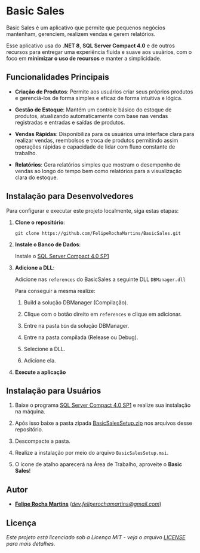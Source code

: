 # Basic Sales

Basic Sales é um aplicativo que permite que pequenos negócios mantenham, gerenciem, realizem vendas e gerem relatórios.

Esse aplicativo usa do **.NET 8**, **SQL Server Compact 4.0** e de outros recursos para entregar uma experiência fluida e suave aos usuários, com o foco em **minimizar o uso de recursos** e manter a simplicidade. 

## Funcionalidades Principais

- **Criação de Produtos**: Permite aos usuários criar seus próprios produtos e gerenciá-los de forma simples e eficaz de forma intuitiva e lógica.
  
- **Gestão de Estoque**: Mantém um controle básico do estoque de produtos, atualizando automaticamente com base nas vendas registradas e entradas e saídas de produtos.

- **Vendas Rápidas**: Disponibiliza para os usuários uma interface clara para realizar vendas, reembolsos e troca de produtos permitindo assim operações rápidas e capacidade de lidar com fluxo constante de trabalho.

- **Relatórios**: Gera relatórios simples que mostram o desempenho de vendas ao longo do tempo bem como relatórios para a visualização clara do estoque.

## Instalação para Desenvolvedores

Para configurar e executar este projeto localmente, siga estas etapas:

1. **Clone o repositório**:

   ```
   git clone https://github.com/FelipeRochaMartins/BasicSales.git
   ```

2. **Instale o Banco de Dados**:

   Instale o [SQL Server Compact 4.0 SP1](https://www.microsoft.com/pt-br/download/details.aspx?id=30709)

   
3. **Adicione a DLL**:
  
   Adicione nas ```references``` do BasicSales a seguinte DLL ```DBManager.dll```

   Para conseguir a mesma realize:

   1. Build a solução DBManager (Compilação).

   2. Clique com o botão direito em ```references``` e clique em adicionar.

   3. Entre na pasta ```bin``` da solução DBManager.

   4. Entre na pasta compilada (Release ou Debug).

   5. Selecione a DLL.

   6. Adicione ela.

4. **Execute a aplicação**



## Instalação para Usuários

1. Baixe o programa [SQL Server Compact 4.0 SP1](https://www.microsoft.com/pt-br/download/details.aspx?id=30709) e realize sua instalação na máquina.

2. Após isso baixe a pasta zipada [BasicSalesSetup.zip](https://github.com/FelipeRochaMartins/BasicSales/blob/master/BasicSalesSetup.zip) nos arquivos desse repositório.

3. Descompacte a pasta.

4. Realize a instalação por meio do arquivo ```BasicSalesSetup.msi```.

5. O ícone de atalho aparecerá na Área de Trabalho, aproveite o **Basic Sales**!

## Autor

- [**Felipe Rocha Martins**](https://github.com/FelipeRochaMartins) (*dev.feliperochamartins@gmail.com*)

## Licença

*Este projeto está licenciado sob a Licença MIT - veja o arquivo [LICENSE](https://github.com/FelipeRochaMartins/BasicSales/blob/master/LICENSE) para mais detalhes.*
